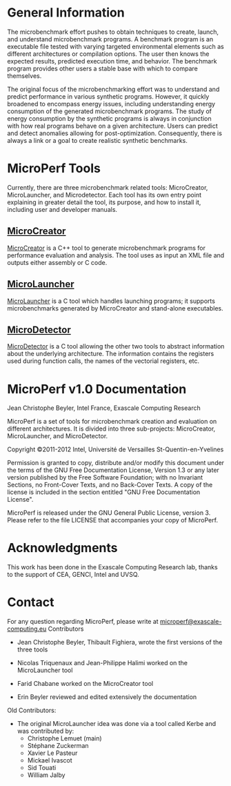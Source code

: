 # General Information #

The microbenchmark effort pushes to obtain techniques to create, launch, and understand microbenchmark programs. A benchmark program is an executable file tested with varying targeted environmental elements such as different architectures or compilation options. The user then knows the expected results, predicted execution time, and behavior. The benchmark program provides other users a stable base with which to compare themselves.

The original focus of the microbenchmarking effort was to understand and predict performance in various synthetic programs.  However, it quickly broadened to encompass energy issues, including understanding energy consumption of the generated microbenchmark programs. The study of energy consumption by the synthetic programs is always in conjunction with how real programs behave on a given architecture. Users can predict and detect anomalies allowing for post-optimization. Consequently, there is always a link or a goal to create realistic synthetic benchmarks.

# MicroPerf Tools #

Currently, there are three microbenchmark related tools: MicroCreator, MicroLauncher, and Microdetector. Each tool has its own entry point explaining in greater detail the tool, its purpose, and how to install it, including user and developer manuals.

## [MicroCreator](MicroCreator.md) ##

[MicroCreator](MicroCreator.md) is a C++ tool to generate microbenchmark programs for performance evaluation and analysis. The tool uses as input an XML file and outputs either assembly or C code.

## [MicroLauncher](MicroLauncher.md) ##

[MicroLauncher](MicroLauncher.md) is a C tool which handles launching programs; it supports microbenchmarks generated by MicroCreator and stand-alone executables.

## [MicroDetector](MicroDetector.md) ##

[MicroDetector](MicroDetector.md) is a C tool allowing the other two tools to abstract information about the underlying architecture. The information contains the registers used during function calls, the names of the vectorial registers, etc.

# MicroPerf v1.0 Documentation #

Jean Christophe Beyler, Intel France, Exascale Computing Research

MicroPerf is a set of tools for microbenchmark creation and evaluation on different architectures. It is divided into three sub-projects: MicroCreator, MicroLauncher, and MicroDetector.

Copyright ©2011-2012 Intel, Université de Versailles St-Quentin-en-Yvelines

Permission is granted to copy, distribute and/or modify this document under the terms of the GNU Free Documentation License, Version 1.3 or any later version published by the Free Software Foundation; with no Invariant Sections, no Front-Cover Texts, and no Back-Cover Texts. A copy of the license is included in the section entitled "GNU Free Documentation License".

MicroPerf is released under the GNU General Public License, version 3. Please refer to the file LICENSE that accompanies your copy of MicroPerf.

# Acknowledgments #

This work has been done in the Exascale Computing Research lab, thanks to the support of CEA, GENCI, Intel and UVSQ.

# Contact #

For any question regarding MicroPerf, please write at microperf@exascale-computing.eu
Contributors

  * Jean Christophe Beyler, Thibault Fighiera, wrote the first versions of the three tools

  * Nicolas Triquenaux and Jean-Philippe Halimi worked on the MicroLauncher tool

  * Farid Chabane worked on the MicroCreator tool

  * Erin Beyler reviewed and edited extensively the documentation

Old Contributors:
  * The original MicroLauncher idea was done via a tool called Kerbe and was contributed by:
    * Christophe Lemuet (main)
    * Stéphane Zuckerman
    * Xavier Le Pasteur
    * Mickael Ivascot
    * Sid Touati
    * William Jalby
